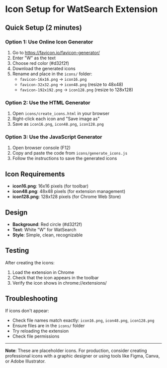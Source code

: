 # Icon Setup for WatSearch Extension

## Quick Setup (2 minutes)

### Option 1: Use Online Icon Generator

1. Go to https://favicon.io/favicon-generator/
2. Enter "W" as the text
3. Choose red color (#d32f2f)
4. Download the generated icons
5. Rename and place in the `icons/` folder:
   - `favicon-16x16.png` → `icon16.png`
   - `favicon-32x32.png` → `icon48.png` (resize to 48x48)
   - `favicon-192x192.png` → `icon128.png` (resize to 128x128)

### Option 2: Use the HTML Generator

1. Open `icons/create_icons.html` in your browser
2. Right-click each icon and "Save image as"
3. Save as `icon16.png`, `icon48.png`, `icon128.png`

### Option 3: Use the JavaScript Generator

1. Open browser console (F12)
2. Copy and paste the code from `icons/generate_icons.js`
3. Follow the instructions to save the generated icons

## Icon Requirements

- **icon16.png**: 16x16 pixels (for toolbar)
- **icon48.png**: 48x48 pixels (for extension management)
- **icon128.png**: 128x128 pixels (for Chrome Web Store)

## Design

- **Background**: Red circle (#d32f2f)
- **Text**: White "W" for WatSearch
- **Style**: Simple, clean, recognizable

## Testing

After creating the icons:

1. Load the extension in Chrome
2. Check that the icon appears in the toolbar
3. Verify the icon shows in chrome://extensions/

## Troubleshooting

If icons don't appear:

- Check file names match exactly: `icon16.png`, `icon48.png`, `icon128.png`
- Ensure files are in the `icons/` folder
- Try reloading the extension
- Check file permissions

---

**Note**: These are placeholder icons. For production, consider creating professional icons with a graphic designer or using tools like Figma, Canva, or Adobe Illustrator.
